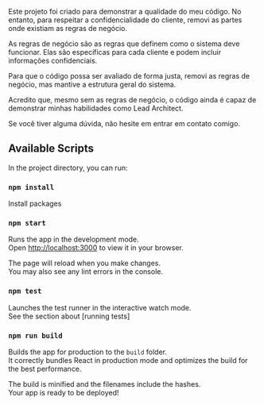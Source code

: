 
Este projeto foi criado para demonstrar a qualidade do meu código. No entanto, para respeitar a confidencialidade do cliente, removi as partes onde existiam as regras de negócio.

As regras de negócio são as regras que definem como o sistema deve funcionar. Elas são específicas para cada cliente e podem incluir informações confidenciais.

Para que o código possa ser avaliado de forma justa, removi as regras de negócio, mas mantive a estrutura geral do sistema.

Acredito que, mesmo sem as regras de negócio, o código ainda é capaz de demonstrar minhas habilidades como Lead Architect.

Se você tiver alguma dúvida, não hesite em entrar em contato comigo.


## Available Scripts

In the project directory, you can run:

### `npm install`

Install packages

### `npm start`

Runs the app in the development mode.\
Open [http://localhost:3000](http://localhost:3000) to view it in your browser.

The page will reload when you make changes.\
You may also see any lint errors in the console.

### `npm test`

Launches the test runner in the interactive watch mode.\
See the section about [running tests]

### `npm run build`

Builds the app for production to the `build` folder.\
It correctly bundles React in production mode and optimizes the build for the best performance.

The build is minified and the filenames include the hashes.\
Your app is ready to be deployed!

